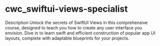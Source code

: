 # cwc_swiftui-views-specialist
Description Unlock the secrets of SwiftUI Views in this comprehensive course, designed to teach you how to create any user interface you envision. Dive in to learn swift and efficient construction of popular app UI layouts, complete with adaptable blueprints for your projects.
